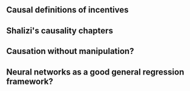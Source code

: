## Causal definitions of incentives

## Shalizi's causality chapters

## Causation without manipulation?

## Neural networks as a good general regression framework?
